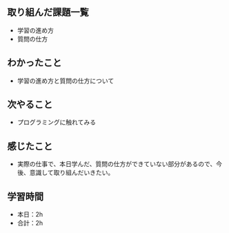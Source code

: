 ## 取り組んだ課題一覧
- 学習の進め方
- 質問の仕方
## わかったこと
- 学習の進め方と質問の仕方について
## 次やること
- プログラミングに触れてみる
## 感じたこと
- 実際の仕事で、本日学んだ、質問の仕方ができていない部分があるので、今後、意識して取り組んだいきたい。
## 学習時間
- 本日：2h
- 合計：2h
